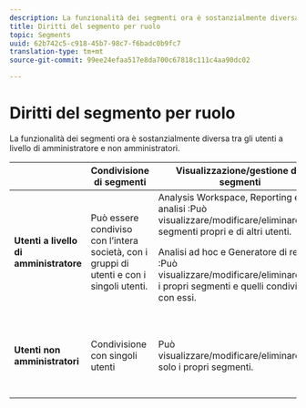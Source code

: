 ```yaml
---
description: La funzionalità dei segmenti ora è sostanzialmente diversa tra gli utenti a livello di amministratore e non amministratori.
title: Diritti del segmento per ruolo
topic: Segments
uuid: 62b742c5-c918-45b7-98c7-f6badc0b9fc7
translation-type: tm+mt
source-git-commit: 99ee24efaa517e8da700c67818c111c4aa90dc02

---
```



# Diritti del segmento per ruolo

La funzionalità dei segmenti ora è sostanzialmente diversa tra gli utenti a livello di amministratore e non amministratori.

<table id="table_13F72FD90C964B86BD4B51E6F51ED292"> 
 <thead> 
  <tr> 
   <th colname="col1" class="entry"></th> 
   <th colname="col2" class="entry"> Condivisione di segmenti </th> 
   <th colname="col3" class="entry"> Visualizzazione/gestione dei segmenti </th> 
   <th colname="col4" class="entry"> Approvazione dei segmenti </th> 
   <th colname="col5" class="entry"> Applicazione dei segmenti </th> 
  </tr> 
 </thead>
 <tbody> 
  <tr> 
   <td colname="col1"> <b>Utenti a livello di amministratore</b> </td> 
   <td colname="col2"> Può essere condiviso con l’intera società, con i gruppi di utenti e con i singoli utenti. </td> 
   <td colname="col3"> <span class="keyword"> Analysis Workspace, Reporting e analisi </span>:Può visualizzare/modificare/eliminare/ecc. segmenti propri e di altri utenti. <p> <span class="keyword"> Analisi ad hoc </span> e Generatore di <span class="keyword"> report </span>:Può visualizzare/modificare/eliminare/ecc. i propri segmenti e quelli condivisi con essi. </p> </td> 
   <td colname="col4"> Può approvare i segmenti come canonici. </td> 
   <td colname="col5"> Può applicare qualsiasi segmento all'intera organizzazione. </td> 
  </tr> 
  <tr> 
   <td colname="col1"> <b>Utenti non amministratori</b> </td> 
   <td colname="col2"> Condivisione con singoli utenti </td> 
   <td colname="col3"> Può visualizzare/modificare/eliminare/ecc. solo i propri segmenti. </td> 
   <td colname="col4"> Può utilizzare solo segmenti approvati; impossibile contrassegnare come approvato. </td> 
   <td colname="col5"> Possono applicare segmenti e segmenti propri condivisi con loro. </td> 
  </tr> 
 </tbody> 
</table>


